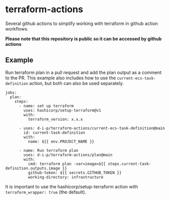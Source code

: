 # terraform-actions

Several github actions to simplify working with terraform in github action workflows.

**Please note that this repository is public so it can be accessed by github actions**

## Example

Run terraform plan in a pull request and add the plan output as a comment to the PR.
This example also includes how to use the `current-ecs-task-definition` action,
but both can also be used separately.

```
jobs:
  plan:
    steps:
      - name: set up terraform
        uses: hashicorp/setup-terraform@v1
        with:
          terraform_version: x.x.x

      - uses: d-i-p/terraform-actions/current-ecs-task-definition@main
        id: current-task-definition
        with:
          name: ${{ env.PROJECT_NAME }}

      - name: Run terraform plan
        uses: d-i-p/terraform-actions/plan@main
        with:
          cmd: terraform plan -var=image=${{ steps.current-task-definition.outputs.image }}
          github-token: ${{ secrets.GITHUB_TOKEN }}
          working-directory: infrastructure
```

It is important to use the hashicorp/setup-terraform action with `terraform_wrapper: true` (the default).
